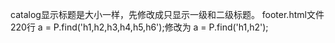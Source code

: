 catalog显示标题是大小一样，先修改成只显示一级和二级标题。
footer.html文件220行
a = P.find('h1,h2,h3,h4,h5,h6');修改为
a = P.find('h1,h2');

